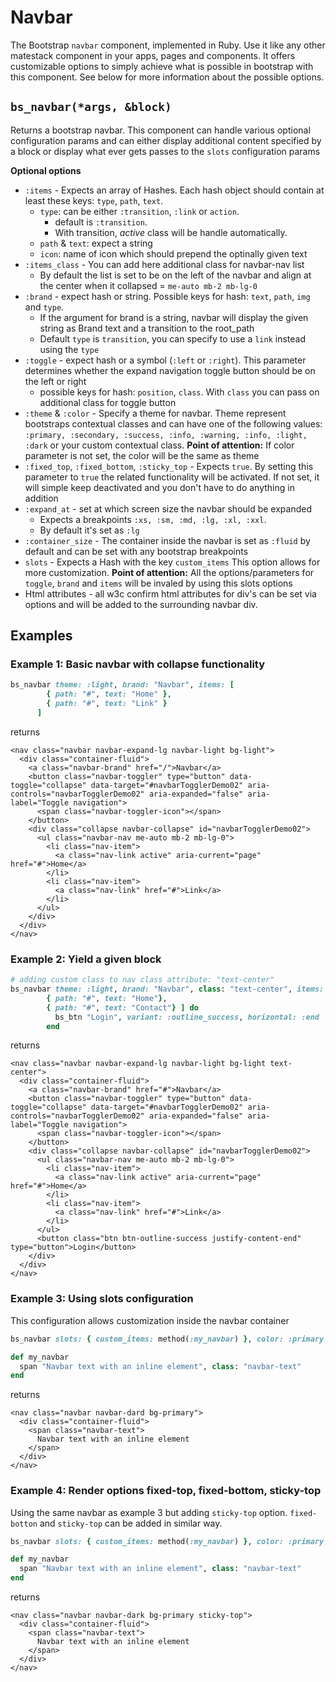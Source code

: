 # Navbar

The Bootstrap `navbar` component, implemented in Ruby. Use it like any other matestack component in your apps, pages and components. It offers customizable options to simply achieve what is possible in bootstrap with this component. See below for more information about the possible options.

## `bs_navbar(*args, &block)`

Returns a bootstrap navbar. This component can handle various optional configuration params and can either display additional content specified by a block or display what ever gets passes to the `slots` configuration params

**Optional options**

* `:items` - Expects an array of Hashes. Each hash object should contain at least these keys: `type`, `path`, `text`.
  * `type`: can be either `:transition`, `:link` or `action`.
    * default is `:transition`.
    * With transition, _active_ class will be handle automatically.
  * `path` & `text`: expect a string
  * `icon`: name of icon which should prepend the optinally given text
* `:items_class` - You can add here additional class for navbar-nav list
  * By default the list is set to be on the left of the navbar and align at the center when it collapsed = `me-auto mb-2 mb-lg-0`
* `:brand` - expect hash or string. Possible keys for hash: `text`, `path`, `img` and `type`.
  * If the argument for brand is a string, navbar will display the given string as Brand text and a transition to the root\_path
  * Default `type` is `transition`, you can specify to use a `link` instead using the `type`
* `:toggle` - expect hash or a symbol \(`:left` or `:right`\). This parameter determines whether the expand navigation toggle button should be on the left or right
  * possible keys for hash: `position`, `class`. With `class` you can pass on additional class for toggle button
* `:theme` & `:color` - Specify a theme for navbar. Theme represent bootstraps contextual classes and can have one of the following values: `:primary, :secondary, :success, :info, :warning, :info, :light, :dark` or your custom contextual class. **Point of attention:** If color parameter is not set, the color will be the same as theme
* `:fixed_top`, `:fixed_bottom`, `:sticky_top` - Expects `true`. By setting this parameter to `true` the related functionality will be activated. If not set, it will simple keep deactivated and you don't have to do anything in addition
* `:expand_at` - set at which screen size the navbar should be expanded
  * Expects a breakpoints `:xs, :sm, :md, :lg, :xl, :xxl`.
  * By default it's set as `:lg`
* `:container_size` - The container inside the navbar is set as `:fluid` by default and can be set with any bootstrap breakpoints
* `slots` - Expects a Hash with the key `custom_items` This option allows for more customization. **Point of attention:** All the options/parameters for `toggle`, `brand` and `items` will be invaled by using this slots options
* Html attributes - all w3c confirm html attributes for div's can be set via options and will be added to the surrounding navbar div.

## Examples

### Example 1: Basic navbar with collapse functionality

```ruby
bs_navbar theme: :light, brand: "Navbar", items: [
        { path: "#", text: "Home" },
        { path: "#", text: "Link" }
      ]
```

returns

```markup
<nav class="navbar navbar-expand-lg navbar-light bg-light">
  <div class="container-fluid">
    <a class="navbar-brand" href="/">Navbar</a>
    <button class="navbar-toggler" type="button" data-toggle="collapse" data-target="#navbarTogglerDemo02" aria-controls="navbarTogglerDemo02" aria-expanded="false" aria-label="Toggle navigation">
      <span class="navbar-toggler-icon"></span>
    </button>
    <div class="collapse navbar-collapse" id="navbarTogglerDemo02">
      <ul class="navbar-nav me-auto mb-2 mb-lg-0">
        <li class="nav-item">
          <a class="nav-link active" aria-current="page" href="#">Home</a>
        </li>
        <li class="nav-item">
          <a class="nav-link" href="#">Link</a>
        </li>
      </ul>
    </div>
  </div>
</nav>
```

### Example 2: Yield a given block

```ruby
# adding custom class to nav class attribute: "text-center"
bs_navbar theme: :light, brand: "Navbar", class: "text-center", items: [
        { path: "#", text: "Home"},
        { path: "#", text: "Contact"} ] do
          bs_btn "Login", variant: :outline_success, horizontal: :end
        end
```

returns

```markup
<nav class="navbar navbar-expand-lg navbar-light bg-light text-center">
  <div class="container-fluid">
    <a class="navbar-brand" href="#">Navbar</a>
    <button class="navbar-toggler" type="button" data-toggle="collapse" data-target="#navbarTogglerDemo02" aria-controls="navbarTogglerDemo02" aria-expanded="false" aria-label="Toggle navigation">
      <span class="navbar-toggler-icon"></span>
    </button>
    <div class="collapse navbar-collapse" id="navbarTogglerDemo02">
      <ul class="navbar-nav me-auto mb-2 mb-lg-0">
        <li class="nav-item">
          <a class="nav-link active" aria-current="page" href="#">Home</a>
        </li>
        <li class="nav-item">
          <a class="nav-link" href="#">Link</a>
        </li>
      </ul>
      <button class="btn btn-outline-success justify-content-end" type="button">Login</button>
    </div>
  </div>
</nav>
```

### Example 3: Using slots configuration

This configuration allows customization inside the navbar container

```ruby
bs_navbar slots: { custom_items: method(:my_navbar) }, color: :primary, theme: :dark

def my_navbar
  span "Navbar text with an inline element", class: "navbar-text"
end
```

returns

```markup
<nav class="navbar navbar-dard bg-primary">
  <div class="container-fluid">
    <span class="navbar-text">
      Navbar text with an inline element
    </span>
  </div>
</nav>
```

### Example 4: Render options fixed-top, fixed-bottom, sticky-top

Using the same navbar as example 3 but adding `sticky-top` option. `fixed-botton` and `sticky-top` can be added in similar way.

```ruby
bs_navbar slots: { custom_items: method(:my_navbar) }, color: :primary, theme: :dark, stick_top: true

def my_navbar
  span "Navbar text with an inline element", class: "navbar-text"
end
```

returns

```markup
<nav class="navbar navbar-dark bg-primary sticky-top">
  <div class="container-fluid">
    <span class="navbar-text">
      Navbar text with an inline element
    </span>
  </div>
</nav>
```
